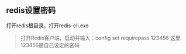 ## redis设置密码

打开redis根目录，打开redis-cli.exe

> 打开Redis客户端，启动并输入：config set requirepass 123456  这里123456是自己设定的密码
